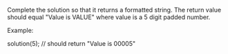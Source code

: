 Complete the solution so that it returns a formatted string. The return value should equal "Value is VALUE" where value is a 5 digit padded number.

Example:

solution(5); // should return "Value is 00005"
